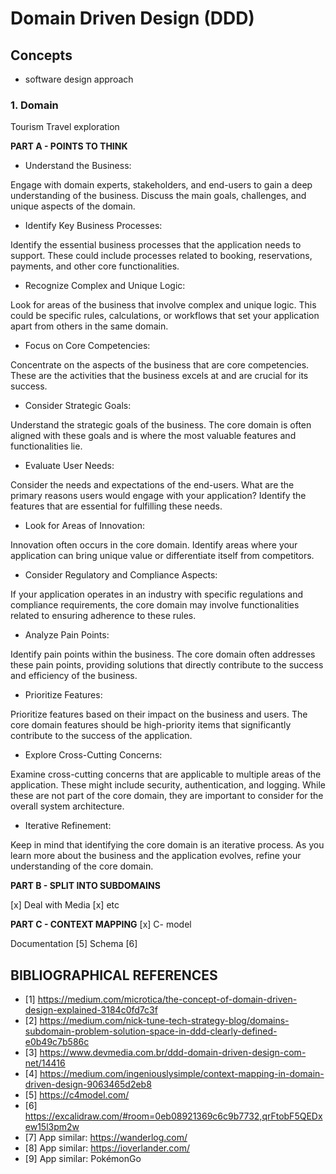 # Domain Driven Design (DDD)

## Concepts

- software design approach

### 1. Domain

Tourism
Travel exploration

**PART A - POINTS TO THINK**

- Understand the Business:

Engage with domain experts, stakeholders, and end-users to gain a deep understanding of the business. Discuss the main goals, challenges, and unique aspects of the domain.

- Identify Key Business Processes:

Identify the essential business processes that the application needs to support. These could include processes related to booking, reservations, payments, and other core functionalities.

- Recognize Complex and Unique Logic:

Look for areas of the business that involve complex and unique logic. This could be specific rules, calculations, or workflows that set your application apart from others in the same domain.

- Focus on Core Competencies:

Concentrate on the aspects of the business that are core competencies. These are the activities that the business excels at and are crucial for its success.

- Consider Strategic Goals:

Understand the strategic goals of the business. The core domain is often aligned with these goals and is where the most valuable features and functionalities lie.

- Evaluate User Needs:

Consider the needs and expectations of the end-users. What are the primary reasons users would engage with your application? Identify the features that are essential for fulfilling these needs.

- Look for Areas of Innovation:

Innovation often occurs in the core domain. Identify areas where your application can bring unique value or differentiate itself from competitors.

- Consider Regulatory and Compliance Aspects:

If your application operates in an industry with specific regulations and compliance requirements, the core domain may involve functionalities related to ensuring adherence to these rules.

- Analyze Pain Points:

Identify pain points within the business. The core domain often addresses these pain points, providing solutions that directly contribute to the success and efficiency of the business.

- Prioritize Features:

Prioritize features based on their impact on the business and users. The core domain features should be high-priority items that significantly contribute to the success of the application.

- Explore Cross-Cutting Concerns:

Examine cross-cutting concerns that are applicable to multiple areas of the application. These might include security, authentication, and logging. While these are not part of the core domain, they are important to consider for the overall system architecture.

- Iterative Refinement:

Keep in mind that identifying the core domain is an iterative process. As you learn more about the business and the application evolves, refine your understanding of the core domain.

**PART B - SPLIT INTO SUBDOMAINS**

[x] Deal with Media
[x] etc

**PART C - CONTEXT MAPPING**
[x] C- model

Documentation [5]
Schema [6]

## BIBLIOGRAPHICAL REFERENCES

- [1] https://medium.com/microtica/the-concept-of-domain-driven-design-explained-3184c0fd7c3f
- [2] https://medium.com/nick-tune-tech-strategy-blog/domains-subdomain-problem-solution-space-in-ddd-clearly-defined-e0b49c7b586c
- [3] https://www.devmedia.com.br/ddd-domain-driven-design-com-net/14416
- [4] https://medium.com/ingeniouslysimple/context-mapping-in-domain-driven-design-9063465d2eb8
- [5] https://c4model.com/
- [6] https://excalidraw.com/#room=0eb08921369c6c9b7732,qrFtobF5QEDxew15l3pm2w
- [7] App similar: https://wanderlog.com/
- [8] App similar: https://ioverlander.com/
- [9] App similar: PokémonGo
